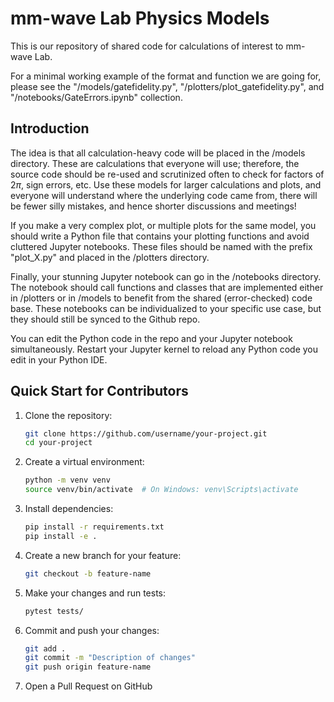# mm-wave Lab Physics Models

This is our repository of shared code for calculations of
interest to mm-wave Lab.

For a minimal working example of the format and function we are going for,
please see the "/models/gatefidelity.py", "/plotters/plot_gatefidelity.py",
and "/notebooks/GateErrors.ipynb" collection.

## Introduction
The idea is that all calculation-heavy code will be placed in the /models
directory. These are calculations that everyone will use; therefore, the
source code should be re-used and scrutinized often to check for factors of
$2\pi$, sign errors, etc. Use these models for larger calculations and plots,
and everyone will understand where the underlying code came from, there will
be fewer silly mistakes, and hence shorter discussions and meetings!

If you make a very complex plot, or multiple plots for the same model, you
should write a Python file that contains your plotting functions and
avoid cluttered Jupyter notebooks. These files should be named with the
prefix "plot_X.py" and placed in the /plotters directory.

Finally, your stunning Jupyter notebook can go in the /notebooks
directory. The notebook should call functions and classes that are
implemented either in /plotters or in /models to benefit from the shared
(error-checked) code base. These notebooks can be individualized to
your specific use case, but they should still be synced to the Github repo.

You can edit the Python code in the repo and your Jupyter notebook
simultaneously. Restart your Jupyter kernel to reload any Python code you
edit in your Python IDE.

## Quick Start for Contributors

1. Clone the repository:
   ```bash
   git clone https://github.com/username/your-project.git
   cd your-project
   ```

2. Create a virtual environment:
   ```bash
   python -m venv venv
   source venv/bin/activate  # On Windows: venv\Scripts\activate
   ```

3. Install dependencies:
   ```bash
   pip install -r requirements.txt
   pip install -e .
   ```

4. Create a new branch for your feature:
   ```bash
   git checkout -b feature-name
   ```

5. Make your changes and run tests:
   ```bash
   pytest tests/
   ```

6. Commit and push your changes:
   ```bash
   git add .
   git commit -m "Description of changes"
   git push origin feature-name
   ```

7. Open a Pull Request on GitHub
